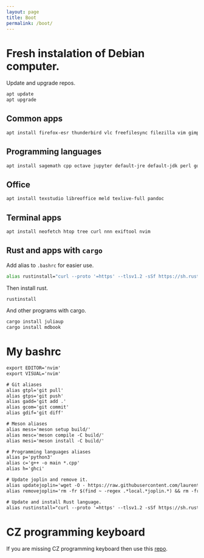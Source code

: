 ```yaml
---
layout: page
title: Boot
permalink: /boot/
---
```


# Fresh instalation of Debian computer.

Update and upgrade repos.

```sh
apt update
apt upgrade
```

## Common apps

```sh
apt install firefox-esr thunderbird vlc freefilesync filezilla vim gimp inkscape handbrake easytag asunder openshot-qt obs-studio telegram-desktop k3b kdenlive
```

## Programming languages

```sh
apt install sagemath cpp octave jupyter default-jre default-jdk perl golang git python3 ruby jekyll ghc ghc-prof ghc-doc doxygen polymake meson cmake make swi-prolog-full
```

## Office

```sh
apt install texstudio libreoffice meld texlive-full pandoc
```

## Terminal apps

```sh
apt install neofetch htop tree curl nnn exiftool nvim
```

## Rust and apps with `cargo`


Add alias to `.bashrc` for easier use.

```sh
alias rustinstall="curl --proto '=https' --tlsv1.2 -sSf https://sh.rustup.rs | sh"
```

Then install rust.

```sh
rustinstall
```

And other programs with cargo.

```sh
cargo install juliaup
cargo install mdbook
```

# My bashrc

```txt
export EDITOR='nvim'
export VISUAL='nvim'

# Git aliases
alias gtpl='git pull'
alias gtps='git push'
alias gadd='git add .'
alias gcom='git commit'
alias gdif='git diff'

# Meson aliases
alias mess='meson setup build/'
alias mesc='meson compile -C build/'
alias mesi='meson install -C build/'

# Programming languages aliases
alias p='python3'
alias c='g++ -o main *.cpp'
alias h='ghci'

# Update joplin and remove it.
alias updatejoplin='wget -O - https://raw.githubusercontent.com/laurent22/joplin/dev/Joplin_install_and_update.sh | bash'
alias removejoplin='rm -fr $(find ~ -regex .*local.*joplin.*) && rm -fr ~/.joplin'

# Update and install Rust language.
alias rustinstall="curl --proto '=https' --tlsv1.2 -sSf https://sh.rustup.rs | sh"
```

# CZ programming keyboard

If you are missing CZ programming keyboard then use this [repo](https://github.com/sedlons/czech-programmer-keyboard-layout-xkb).

